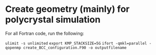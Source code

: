 # Create geometry (mainly) for polycrystal simulation
For all Fortran code, run the following:

`ulimit -s unlimited`
`export KMP_STACKSIZE=5G`
`ifort -qmkl=parallel -qopenmp create_BCC_configuration.F90 -o outputfilename`
